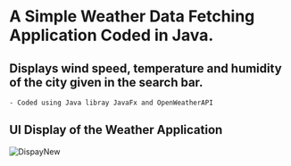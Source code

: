 # A Simple Weather Data Fetching Application Coded in Java.
## Displays wind speed, temperature and humidity of the city given in the search bar. 
    - Coded using Java libray JavaFx and OpenWeatherAPI

## UI Display of the Weather Application
![DispayNew](https://github.com/user-attachments/assets/4b936b90-705e-4772-91e0-5a6ba4580c6d)

